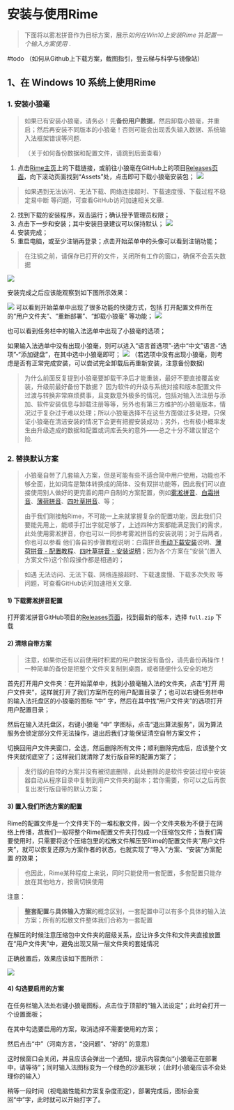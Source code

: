 # 安装与使用Rime



> 下面将以雾凇拼音作为目标方案，展示*如何在Win10上安装Rime* 并*配置一个输入方案使用* .



#todo （如何从Github上下载方案，截图指引，登云梯与科学与镜像站）



## 1、在 Windows 10 系统上使用Rime

### 1. 安装小狼毫

> 如果已有安装小狼毫，请务必！先**备份用户数据**，然后卸载小狼毫，并重启；然后再安装不同版本的小狼毫！否则可能会出现丢失输入数据、系统输入法框架错误等问题.
>
> （关于如何备份数据和配置文件，请跳到后面查看）



1. 点击[Rime主页](https://rime.im/)上的下载链接，或前往小狼毫在GitHub上的项目[Releases页面](https://github.com/rime/weasel/releases/latest)，向下滚动页面找到“Assets”处，点击即可下载小狼毫安装包；
    ![](./attachments/01-02_安装与使用Rime_下载页面图示.png)

  > 如果遇到无法访问、无法下载、网络连接超时、下载速度慢、下载过程不稳定易中断 等问题，可查看GitHub访问加速相关文章.

2. 找到下载的安装程序，双击运行；确认授予管理员权限；
3. 点击下一步和安装；其中安装目录建议可以保持默认；
    ![](attachments/01-02_安装与使用Rime_安装小狼毫.png)
4. 安装完成；
5. 重启电脑，或至少注销再登录；点击开始菜单中的头像可以看到注销功能；

  > 在注销之前，请保存已打开的文件，关闭所有工作的窗口，确保不会丢失数据

![](attachments/01-02_安装与使用Rime_安装完成后建议注销重登录.png)


安装完成之后应该能观察到如下图所示效果：

![](attachments/01-02_安装与使用Rime_安装完成后开始菜单效果.png)
可以看到开始菜单中出现了很多功能的快捷方式，包括 打开配置文件所在的“用户文件夹”、“重新部署”、“卸载小狼毫” 等功能；
![](./attachments/01-02_安装与使用Rime_安装完成后输入法框效果.png)

也可以看到任务栏中的输入法选单中出现了小狼毫的选项；

如果输入法选单中没有出现小狼毫，则可以进入“语言首选项”-选中“中文”语言-“选项”-“添加键盘”，在其中选中小狼毫即可；
![](attachments/01-02_安装与使用Rime_手动添加键盘.png)
（若选项中没有出现小狼毫，则考虑是否有正常完成安装，可以尝试完全卸载后再重新安装，注意备份数据)

> 为什么前面反复提到小狼毫要卸载干净后才能重装，最好不要直接覆盖安装，升级前最好备份下数据？
> 因为软件的升级与系统对接和版本配置文件过渡与转换非常麻烦费事，且变数意外极多的情况，包括对输入法注册与添加、软件安装信息与卸载注册等等，另外也有第三方维护的小狼毫版本，情况过于复杂过于难以处理；所以小狼毫选择不在这些方面做过多处理，只保证小狼毫在清洁安装的情况下会更有把握安装成功；另外，也有极小概率发生由升级造成的数据和配置或词库丢失的意外——总之十分不建议冒这个险.



### 2. 替换默认方案



> 小狼毫自带了几套输入方案，但是可能有些不适合简中用户使用，功能也不够全面，比如词库是繁体转换成的简体、没有双拼功能等，因此我们可以直接使用别人做好的更完善的用户自制的方案配置，例如[雾淞拼音](https://dvel.me/posts/rime-ice/)、[白霜拼音](https://github.com/gaboolic/rime-frost)、[薄荷拼音](https://www.mintimate.cc/zh/)、[四叶草拼音](https://www.fkxxyz.com/d/cloverpinyin/)、等；
>
> 由于我们刚接触Rime，不可能一上来就掌握复杂的配置功能，因此我们只要能先用上，能顺手打出字就足够了，上述四种方案都能满足我们的需求，此处使用雾淞拼音，你也可以一同参考雾淞拼音的安装说明；对于后两者，你也可以参看 他们各自的步骤教程说明：白霜拼音[手动下载安装](https://github.com/gaboolic/rime-frost?tab=readme-ov-file#%E6%89%8B%E5%8A%A8%E4%B8%8B%E8%BD%BD%E5%AE%89%E8%A3%85)说明、[薄荷拼音 - 配置教程](https://www.mintimate.cc/zh/guide/)、[四叶草拼音 - 安装说明](https://github.com/fkxxyz/rime-cloverpinyin/wiki)；因为各个方案在“安装”(置入方案文件)这个阶段操作都是相通的；



> 如遇 无法访问、无法下载、网络连接超时、下载速度慢、下载多次失败 等问题，可查看GitHub访问加速相关文章.



#### 1) 下载雾淞拼音配置

打开雾淞拼音GitHub项目的[Releases页面](https://github.com/iDvel/rime-ice/releases)，找到最新的版本，选择 `full.zip` 下载

#### 2) 清除自带方案

> 注意，如果你还有以前使用时积累的用户数据没有备份，请先备份再操作！一种简单的备份是把整个文件夹复制到桌面，或者随便什么安全的地方

首先打开用户文件夹：在开始菜单中，找到小狼毫输入法的文件夹，点击“打开 用户文件夹”，这样就打开了我们方案所在的用户配置目录了；也可以右键任务栏中的输入法托盘区的小狼毫的图标 “中” 字，然后在其中找“用户文件夹”的选项打开用户配置目录；

然后在输入法托盘区，右键小狼毫 “中” 字图标，点击“退出算法服务”，因为算法服务会锁定部分文件无法操作，退出后我们才能保证清空自带方案文件；

切换回用户文件夹窗口，全选，然后删除所有文件；顺利删除完成后，应该整个文件夹就彻底空了；这样我们就清除了发行版自带的配置方案了；

> 发行版的自带的方案并没有被彻底删除，此处删除的是软件安装过程中安装器自动从程序目录中复制到用户文件夹的副本；若你需要，你可以之后再恢复出发行版自带的默认方案；

#### 3) 置入我们所选方案的配置

Rime的配置文件是一个文件夹下的一堆松散文件，因一个文件夹极为不便于在网络上传播，故我们一般将整个Rime配置文件夹打包成一个压缩包文件；当我们需要使用时，只需要将这个压缩包里的松散文件解压至Rime的配置文件夹“用户文件夹”，就可以恢复还原为方案作者的状态，也就实现了“导入”方案、“安装”方案配置 的效果；

> 也因此，Rime某种程度上来说，同时只能使用一套配置，多套配置只能存放在其他地方，按需切换使用

注意：

> **整套配置**与**具体输入方案**的概念区别，一套配置中可以有多个具体的输入法方案；所有的松散文件整体我们合称为一套配置

在解压的时候注意压缩包中文件夹的层级关系，应让许多文件和文件夹直接放置在“用户文件夹”中，避免出现又隔一层文件夹的套娃情况

正确放置后，效果应该如下图所示：

![](attachments/01-02_安装与使用Rime_解压并置入雾淞拼音的整套配置.png)

#### 4) 勾选要启用的方案

在任务栏输入法处右键小狼毫图标，点击位于顶部的“输入法设定”；此时会打开一个设置面板；

在其中勾选要启用的方案，取消选择不需要使用的方案；

然后点击“中”（河南方言，“没问题”、“好的” 的意思）

这时候窗口会关闭，并且应该会弹出一个通知，提示内容类似“小狼毫正在部署中，请等待”；同时输入法图标变为一个绿色的沙漏形状；（此时小狼毫应该不会处理你的输入）

稍等一段时间（视电脑性能和方案复杂度而定），部署完成后，图标会变回“中”字，此时就可以开始打字了。

